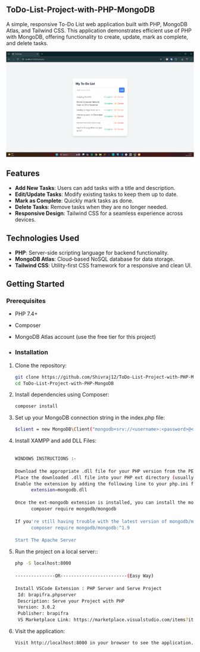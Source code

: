 ## ToDo-List-Project-with-PHP-MongoDB
A simple, responsive To-Do List web application built with PHP, MongoDB Atlas, and Tailwind CSS. This application demonstrates efficient use of PHP with MongoDB, offering functionality to create, update, mark as complete, and delete tasks.

![ToDo List Preview](Screenshots/s1.png) <!-- More Screenshots in the Folder -->

## Features
- **Add New Tasks**: Users can add tasks with a title and description.
- **Edit/Update Tasks**: Modify existing tasks to keep them up to date.
- **Mark as Complete**: Quickly mark tasks as done.
- **Delete Tasks**: Remove tasks when they are no longer needed.
- **Responsive Design**: Tailwind CSS for a seamless experience across devices.

## Technologies Used
- **PHP**: Server-side scripting language for backend functionality.
- **MongoDB Atlas**: Cloud-based NoSQL database for data storage.
- **Tailwind CSS**: Utility-first CSS framework for a responsive and clean UI.

## Getting Started

### Prerequisites
- PHP 7.4+
- Composer
- MongoDB Atlas account (use the free tier for this project)

- ### Installation
1. Clone the repository:
   ```bash
   git clone https://github.com/Shivraj12/ToDo-List-Project-with-PHP-MongoDB
   cd ToDo-List-Project-with-PHP-MongoDB

2. Install dependencies using Composer:
   ```bash
   composer install

3. Set up your MongoDB connection string in the index.php file:
   ```bash
   $client = new MongoDB\Client("mongodb+srv://<username>:<password>@<cluster>.mongodb.net/?retryWrites=true&w=majority");

4. Install XAMPP and add DLL Files:
   ```bash

   WINDOWS INSTRUCTIONS :-
   
   Download the appropriate .dll file for your PHP version from the PECL repository. (https://pecl.php.net/package/mongodb)
   Place the downloaded .dll file into your PHP ext directory (usually located at C:\path\to\php\ext).
   Enable the extension by adding the following line to your php.ini file.
         extension=mongodb.dll
   
   Once the ext-mongodb extension is installed, you can install the mongodb/mongodb package via Composer:
         composer require mongodb/mongodb

   If you're still having trouble with the latest version of mongodb/mongodb, you can explicitly require an older compatible version:
         composer require mongodb/mongodb:^1.9

   Start The Apache Server

5. Run the project on a local server::
   ```bash
   php -S localhost:8000

   ---------------OR-------------------------(Easy Way)
   
   Install VSCode Extension : PHP Server and Serve Project
    Id: brapifra.phpserver
    Description: Serve your Project with PHP
    Version: 3.0.2
    Publisher: brapifra
    VS Marketplace Link: https://marketplace.visualstudio.com/items?itemName=brapifra.phpserver


6. Visit the application:
   ```bash
   Visit http://localhost:8000 in your browser to see the application.


